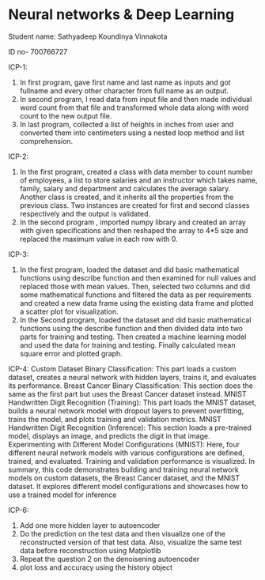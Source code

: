 # Neural networks & Deep Learning
Student name: Sathyadeep Koundinya Vinnakota

ID no- 700766727

ICP-1:
1) In first program, gave first name and last name as inputs and got fullname and every other character from full name as an output. 
2) In second program, I read data from input file and then made individual word count from that file and transformed whole data along with word count to the new output file.
3) In last program, collected a list of heights in inches from user and converted them into centimeters using a nested loop method and list comprehension.

ICP-2:
1) In the first program, created a class with data member to count number of employees, a list to store salaries and an instructor which takes name, family, salary and department and calculates the average salary.
Another class is created, and it inherits all the properties from the previous class.
Two instances are created for first and second classes respectively and the output is validated.
2)	In the second program , imported numpy library and created an array with given specifications and then reshaped the array to 4*5 size and replaced the maximum value in each row with 0.


ICP-3:
1)	In the first program, loaded the dataset and did basic mathematical functions using describe function and then examined for null values and replaced those with mean values. Then, selected two columns and did some mathematical functions and filtered the data as per requirements and created a new data frame using the existing data frame and plotted a scatter plot for visualization.
2)	In the Second program, loaded the dataset and did basic mathematical functions using the describe function and then divided data into two parts for training and testing. Then created a machine learning model and used the data for training and testing. Finally calculated mean square error and plotted graph. 

ICP-4:
Custom Dataset Binary Classification: This part loads a custom dataset, creates a neural network with hidden layers, trains it, and evaluates its performance.
Breast Cancer Binary Classification: This section does the same as the first part but uses the Breast Cancer dataset instead.
MNIST Handwritten Digit Recognition (Training): This part loads the MNIST dataset, builds a neural network model with dropout layers to prevent overfitting, trains the model, and plots training and validation metrics.
MNIST Handwritten Digit Recognition (Inference): This section loads a pre-trained model, displays an image, and predicts the digit in that image.
Experimenting with Different Model Configurations (MNIST): Here, four different neural network models with various configurations are defined, trained, and evaluated. Training and validation performance is visualized.
In summary, this code demonstrates building and training neural network models on custom datasets, the Breast Cancer dataset, and the MNIST dataset. It explores different model configurations and showcases how to use a trained model for inference

ICP-6:
1. Add one more hidden layer to autoencoder
2. Do the prediction on the test data and then visualize one of the reconstructed version of that test data.
Also, visualize the same test data before reconstruction using Matplotlib
3. Repeat the question 2 on the denoisening autoencoder
4. plot loss and accuracy using the history object


